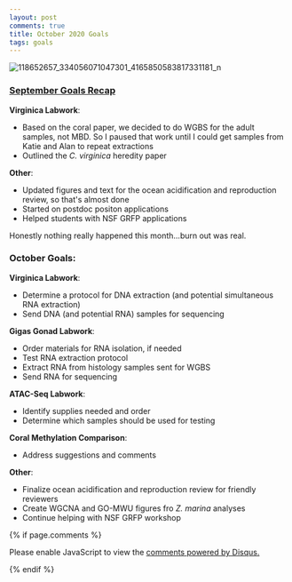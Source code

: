 ```yaml
---
layout: post
comments: true
title: October 2020 Goals
tags: goals
---
```


![118652657_334056071047301_4165850583817331181_n](https://user-images.githubusercontent.com/22335838/95028127-e391cc00-0652-11eb-8933-fff9de992496.jpg)

### **[September Goals Recap](https://yaaminiv.github.io/September-2020-Goals/)**

**Virginica Labwork**:

- Based on the coral paper, we decided to do WGBS for the adult samples, not MBD. So I paused that work until I could get samples from Katie and Alan to repeat extractions
- Outlined the *C. virginica* heredity paper

**Other**:

- Updated figures and text for the ocean acidification and reproduction review, so that's almost done
- Started on postdoc positon applications
- Helped students with NSF GRFP applications

Honestly nothing really happened this month...burn out was real.

### **October Goals**:

**Virginica Labwork**:

- Determine a protocol for DNA extraction (and potential simultaneous RNA extraction)
- Send DNA (and potential RNA) samples for sequencing

**Gigas Gonad Labwork**:

- Order materials for RNA isolation, if needed
- Test RNA extraction protocol
- Extract RNA from histology samples sent for WGBS
- Send RNA for sequencing

**ATAC-Seq Labwork**:

- Identify supplies needed and order
- Determine which samples should be used for testing

**Coral Methylation Comparison**:

- Address suggestions and comments

**Other**:

- Finalize ocean acidification and reproduction review for friendly reviewers
- Create WGCNA and GO-MWU figures fro *Z. marina* analyses
- Continue helping with NSF GRFP workshop

{% if page.comments %}

<div id="disqus_thread"></div>
<script>

/**
*  RECOMMENDED CONFIGURATION VARIABLES: EDIT AND UNCOMMENT THE SECTION BELOW TO INSERT DYNAMIC VALUES FROM YOUR PLATFORM OR CMS.
*  LEARN WHY DEFINING THESE VARIABLES IS IMPORTANT: https://disqus.com/admin/universalcode/#configuration-variables*/
/*
var disqus_config = function () {
this.page.url = PAGE_URL;  // Replace PAGE_URL with your page's canonical URL variable
this.page.identifier = PAGE_IDENTIFIER; // Replace PAGE_IDENTIFIER with your page's unique identifier variable
};
*/
(function() { // DON'T EDIT BELOW THIS LINE
var d = document, s = d.createElement('script');
s.src = 'https://the-responsible-grad-student.disqus.com/embed.js';
s.setAttribute('data-timestamp', +new Date());
(d.head || d.body).appendChild(s);
})();
</script>
<noscript>Please enable JavaScript to view the <a href="https://disqus.com/?ref_noscript">comments powered by Disqus.</a></noscript>

{% endif %}

<script id="dsq-count-scr" src="//the-responsible-grad-student.disqus.com/count.js" async></script>
